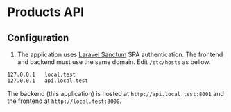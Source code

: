 # Products API

## Configuration

1. The application uses [Laravel Sanctum](https://laravel.com/docs/8.x/sanctum) SPA authentication. The frontend and backend must use the same domain. Edit `/etc/hosts` as bellow.

```console
127.0.0.1   local.test
127.0.0.1   api.local.test
```

The backend (this application) is hosted at `http://api.local.test:8001` and the frontend at `http://local.test:3000`.
